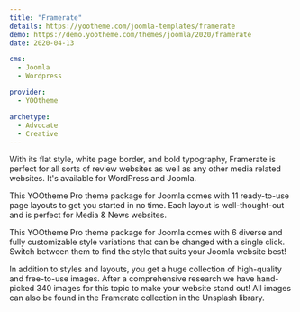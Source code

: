 ```yaml
---
title: "Framerate"
details: https://yootheme.com/joomla-templates/framerate
demo: https://demo.yootheme.com/themes/joomla/2020/framerate
date: 2020-04-13

cms: 
  - Joomla
  - Wordpress

provider:
  - YOOtheme

archetype:
  - Advocate
  - Creative
---
```


With its flat style, white page border, and bold typography, Framerate is perfect for all sorts of review websites as well as any other media related websites. It's available for WordPress and Joomla.

This YOOtheme Pro theme package for Joomla comes with 11 ready-to-use page layouts to get you started in no time. Each layout is well-thought-out and is perfect for Media & News websites.

This YOOtheme Pro theme package for Joomla comes with 6 diverse and fully customizable style variations that can be changed with a single click. Switch between them to find the style that suits your Joomla website best!

In addition to styles and layouts, you get a huge collection of high-quality and free-to-use images. After a comprehensive research we have hand-picked 340 images for this topic to make your website stand out! All images can also be found in the Framerate collection in the Unsplash library.
